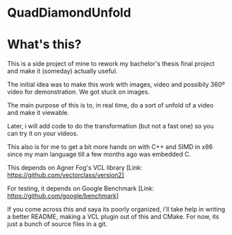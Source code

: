 # QuadDiamondUnfold
 
# What's this?

This is a side project of mine to rework my bachelor's thesis final project and make it (someday) actually useful.

The initial idea was to make this work with images, video and possibily 360º video for demonstration. We got stuck on images.

The main purpose of this is to, in real time, do a sort of unfold of a video and make it viewable.

Later, i will add code to do the transformation (but not a fast one) so you can try it on your videos.

This also is for me to get a bit more hands on with C++ and SIMD in x86 since my main language till a few months ago was embedded C.

This depends on Agner Fog's VCL library [Link: https://github.com/vectorclass/version2]

For testing, it depends on Google Benchmark [Link: https://github.com/google/benchmark]

If you come across this and saya its poorly organized, i'll take help in writing a better README, making a VCL plugin out of this and CMake.
For now, its just a bunch of source files in a git.